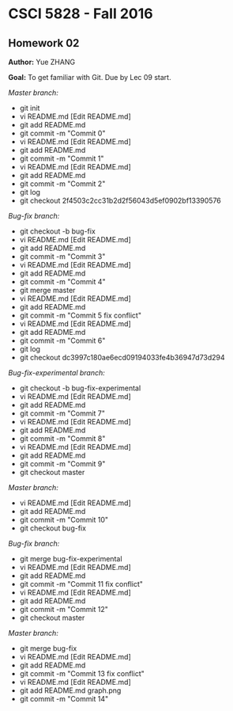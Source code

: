 # CSCI 5828 - Fall 2016

## Homework 02

**Author:** Yue ZHANG

**Goal:** To get familiar with Git. Due by Lec 09 start.

*Master branch:*

- git init
- vi README.md [Edit README.md]
- git add README.md
- git commit -m "Commit 0"
- vi README.md [Edit README.md]
- git add README.md
- git commit -m "Commit 1"
- vi README.md [Edit README.md]
- git add README.md
- git commit -m "Commit 2"
- git log
- git checkout 2f4503c2cc31b2d2f56043d5ef0902bf13390576

*Bug-fix branch:*

- git checkout -b bug-fix
- vi README.md [Edit README.md]
- git add README.md
- git commit -m "Commit 3"
- vi README.md [Edit README.md]
- git add README.md
- git commit -m "Commit 4"
- git merge master
- vi README.md [Edit README.md]
- git add README.md
- git commit -m "Commit 5 fix conflict"
- vi README.md [Edit README.md]
- git add README.md
- git commit -m "Commit 6"
- git log
- git checkout dc3997c180ae6ecd09194033fe4b36947d73d294

*Bug-fix-experimental branch:*

- git checkout -b bug-fix-experimental
- vi README.md [Edit README.md]
- git add README.md
- git commit -m "Commit 7"
- vi README.md [Edit README.md]
- git add README.md
- git commit -m "Commit 8"
- vi README.md [Edit README.md]
- git add README.md
- git commit -m "Commit 9"
- git checkout master

*Master branch:*

- vi README.md [Edit README.md]
- git add README.md
- git commit -m "Commit 10"
- git checkout bug-fix

*Bug-fix branch:*

- git merge bug-fix-experimental
- vi README.md [Edit README.md]
- git add README.md
- git commit -m "Commit 11 fix conflict"
- vi README.md [Edit README.md]
- git add README.md
- git commit -m "Commit 12"
- git checkout master

*Master branch:*

- git merge bug-fix
- vi README.md [Edit README.md]
- git add README.md
- git commit -m "Commit 13 fix conflict"
- vi README.md [Edit README.md]
- git add README.md graph.png
- git commit -m "Commit 14"
